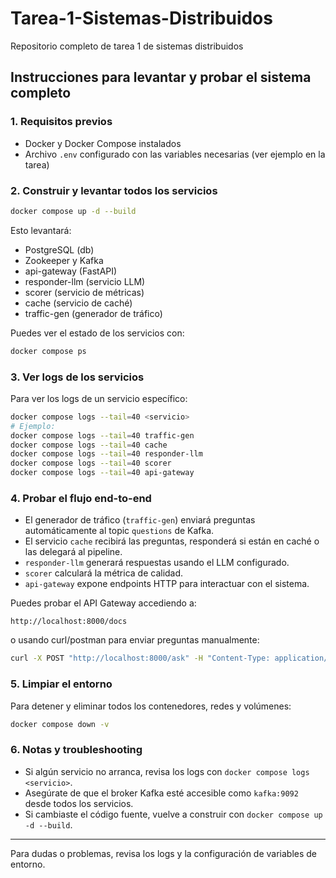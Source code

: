 # Tarea-1-Sistemas-Distribuidos
Repositorio completo de tarea 1 de sistemas distribuidos

## Instrucciones para levantar y probar el sistema completo

### 1. Requisitos previos
- Docker y Docker Compose instalados
- Archivo `.env` configurado con las variables necesarias (ver ejemplo en la tarea)

### 2. Construir y levantar todos los servicios

```bash
docker compose up -d --build
```

Esto levantará:
- PostgreSQL (db)
- Zookeeper y Kafka
- api-gateway (FastAPI)
- responder-llm (servicio LLM)
- scorer (servicio de métricas)
- cache (servicio de caché)
- traffic-gen (generador de tráfico)

Puedes ver el estado de los servicios con:
```bash
docker compose ps
```

### 3. Ver logs de los servicios
Para ver los logs de un servicio específico:
```bash
docker compose logs --tail=40 <servicio>
# Ejemplo:
docker compose logs --tail=40 traffic-gen
docker compose logs --tail=40 cache
docker compose logs --tail=40 responder-llm
docker compose logs --tail=40 scorer
docker compose logs --tail=40 api-gateway
```

### 4. Probar el flujo end-to-end
- El generador de tráfico (`traffic-gen`) enviará preguntas automáticamente al topic `questions` de Kafka.
- El servicio `cache` recibirá las preguntas, responderá si están en caché o las delegará al pipeline.
- `responder-llm` generará respuestas usando el LLM configurado.
- `scorer` calculará la métrica de calidad.
- `api-gateway` expone endpoints HTTP para interactuar con el sistema.

Puedes probar el API Gateway accediendo a:
```
http://localhost:8000/docs
```
o usando curl/postman para enviar preguntas manualmente:
```bash
curl -X POST "http://localhost:8000/ask" -H "Content-Type: application/json" -d '{"question": "¿Cuál es la capital de Francia?"}'
```

### 5. Limpiar el entorno
Para detener y eliminar todos los contenedores, redes y volúmenes:
```bash
docker compose down -v
```

### 6. Notas y troubleshooting
- Si algún servicio no arranca, revisa los logs con `docker compose logs <servicio>`.
- Asegúrate de que el broker Kafka esté accesible como `kafka:9092` desde todos los servicios.
- Si cambiaste el código fuente, vuelve a construir con `docker compose up -d --build`.

---
Para dudas o problemas, revisa los logs y la configuración de variables de entorno.
